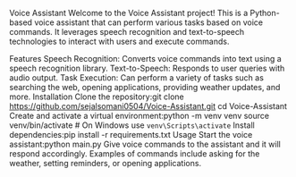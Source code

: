 Voice Assistant
Welcome to the Voice Assistant project! This is a Python-based voice assistant that can perform various tasks based on voice commands. It leverages speech recognition and text-to-speech technologies to interact with users and execute commands.

Features
Speech Recognition: Converts voice commands into text using a speech recognition library.
Text-to-Speech: Responds to user queries with audio output.
Task Execution: Can perform a variety of tasks such as searching the web, opening applications, providing weather updates, and more.
Installation
Clone the repository:git clone https://github.com/sejalsomani0504/Voice-Assistant.git
cd Voice-Assistant
Create and activate a virtual environment:python -m venv venv
source venv/bin/activate  # On Windows use `venv\Scripts\activate`
Install dependencies:pip install -r requirements.txt
Usage
Start the voice assistant:python main.py
Give voice commands to the assistant and it will respond accordingly. Examples of commands include asking for the weather, setting reminders, or opening applications.
